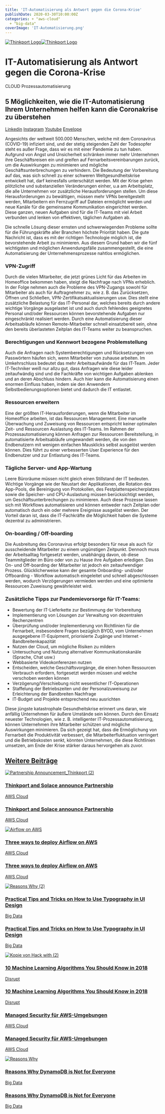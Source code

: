 ```yaml
---
title: 'IT-Automatisierung als Antwort gegen die Corona-Krise'
publishDate: 2020-03-30T10:00:00Z
categories: + "aws-cloud"
  + "big-data"
coverImage: 'IT-Automatisierung.png'
---
```


[![Thinkport Logo](images/Logo_horizontral_new-ovavzp5ztqmosy1yz1jrwr9fv5swhtoc0bky3tkc3g.png 'Logo Bright Colours')](https://thinkport.digital)[![Thinkport Logo](images/Logo_horizontral_new-ovavzp5ztqmosy1yz1jrwr9fv5swhtoc0bky3tkc3g.png 'Logo Bright Colours')](https://thinkport.digital)

# IT-Automatisierung als Antwort gegen die Corona-Krise

CLOUD Prozessautomatisierung

## 5 Möglichkeiten, wie die IT-Automatisierung Ihrem Unternehmen helfen kann die Coronakrise zu überstehen

[Linkedin](https://www.linkedin.com/company/11759873) [Instagram](https://www.instagram.com/thinkport/) [Youtube](https://www.youtube.com/channel/UCnke3WYRT6bxuMK2t4jw2qQ) [Envelope](mailto:tdrechsel@thinkport.digital)[](#linksection)

Angesichts der weltweit 500.000 Menschen, welche mit dem Coronavirus (COVID-19) infiziert sind, und der stetig steigenden Zahl der Todesopfer steht es außer Frage, dass wir es mit einer Pandemie zu tun haben. Aufgrund von Angst und Unsicherheit schränken immer mehr Unternehmen ihre Geschäftsreisen ein und greifen auf Fernarbeitsvereinbarungen zurück, um die Auswirkungen zu minimieren und mögliche Geschäftsunterbrechungen zu verhindern. Die Bedeutung der Vorbereitung auf das, was sich schnell zu einer schweren Weltgesundheitskrise entwickelt hat, darf keinesfalls unterschätzt werden. Mit der Krise gehen plötzliche und substanziellen Veränderungen einher, u.a am Arbeitsplatz, die alle Unternehmen vor zusätzliche Herausforderungen stellen. Um diese Herausforderungen zu bewältigen, müssen mehr VPNs bereitgestellt werden, Mitarbeitern ein Fernzugriff auf Dateien ermöglicht werden und neue Kanäle für die gemeinsame Kommunikation eingerichtet werden. Diese ganzen, neuen Aufgaben sind für die IT-Teams mit viel Arbeit verbunden und lenken von effektiven, täglichen Aufgaben ab.

Die schnelle Lösung dieser ernsten und schwerwiegenden Probleme sollte für die Führungskräfte aller Branchen höchste Priorität haben. Die gute Nachricht ist, dass es mit der richtigen Technologie möglich ist, die bevorstehende Arbeit zu minimieren. Aus diesem Grund haben wir die fünf wichtigsten und möglichen Anwendungsfälle zusammengestellt, die eine Automatisierung der Unternehmensprozesse nahtlos ermöglichen.

### VPN-Zugriff

Durch die vielen Mitarbeiter, die jetzt grünes Licht für das Arbeiten im Homeoffice bekommen haben, steigt die Nachfrage nach VPNs erheblich. In der Folge nehmen auch die Probleme des VPN-Zugangs sowohl für Mitarbeiter als auch für Auftragnehmer zu, wie z. B. das Zurücksetzen, Öffnen und Schließen, VPN-Zertifikatsaktualisierungen usw. Dies stellt eine zusätzliche Belastung für das IT-Personal dar, welches bereits durch andere wichtige Vorgänge ausgelastet ist und auch durch fehlendes geeignetes Personal und/oder Ressourcen können bevorstehende Aufgaben nur eingeschränkt realisiert werden. Durch eine Automatisierung dieser Arbeitsabläufe können Remote-Mitarbeiter schnell einsatzbereit sein, ohne den bereits überlasteten Zeitplan des IT-Teams weiter zu beanspruchen.

### Berechtigungen und Kennwort bezogene Problemstellung

Auch die Anfragen nach Systemberechtigungen und Rücksetzungen von Passwörtern häufen sich, wenn Mitarbeiter von zuhause arbeiten. Im Umkehrschluss bedeutet das mehr Arbeitsaufwände für das IT-Team. Jeder IT-Techniker weiß nur allzu gut, dass Anfragen wie diese leider zeitaufwändig sind und die Fachkräfte von wichtigen Aufgaben ablenken und an deren Abschluss hindern. Auch hier kann die Automatisierung einen enormen Einfluss haben, indem sie den Anwendern Selbstbedienungsoptionen bietet und dadurch die IT entlastet.

### Ressourcen erweitern

Eine der größten IT-Herausforderungen, wenn die Mitarbeiter im Homeoffice arbeiten, ist das Ressourcen Management. Eine manuelle Überwachung und Zuweisung von Ressourcen entspricht keiner optimalen Zeit- und Ressourcen Auslastung des IT-Teams. Im Rahmen der Prozessautomatisierung können Anfragen zur Ressourcen Bereitstellung, in automatisierte Arbeitsabläufe umgewandelt werden, die von den Endbenutzern mit wenigen einfachen Mausklicks selbst ausgelöst werden können. Dies führt zu einer verbesserten User Experience für den Endbenutzer und zur Entlastung des IT-Teams.

### Tägliche Server- und App-Wartung

Leere Büroräume müssen nicht gleich einen Stillstand der IT bedeuten.  Wichtige Vorgänge wie der Neustart der Applikationen, die Rotation des App-Pools, die Bereinigung von Protokollen, des Festplattenspeicherplatzes sowie die Speicher- und CPU-Auslastung müssen berücksichtigt werden, um Geschäftsunterbrechungen zu minimieren. Auch diese Prozesse lassen sich mit Workflows automatisieren und können entweder nach Zeitplan oder automatisch durch ein oder mehrere Ereignisse ausgelöst werden. Der Vorteil daran ist, dass die IT-Fachkräfte die Möglichkeit haben die Systeme dezentral zu administrieren.

### On-boarding / Off-boarding

Die Ausbreitung des Coronavirus erfolgt besonders für neue als auch für ausscheidende Mitarbeiter zu einem ungünstigen Zeitpunkt. Dennoch muss der Arbeitsalltag fortgesetzt werden, unabhängig davon, ob diese Teammitglieder im Büro oder von zu Hause ihre Aufgaben erledigen. Das On- und Off-boarding der Mitarbeiter ist jedoch ein zeitaufwendiger Prozess. Glücklicherweise kann der gesamte Onboarding- und/oder Offboarding - Workflow automatisch eingeleitet und schnell abgeschlossen werden, wodurch Verzögerungen vermieden werden und eine optimierte Ressourcen Zuweisung gewährleistet wird.

### Zusätzliche Tipps zur Pandemievorsorge für IT-Teams:

- Bewertung der IT-Lieferkette zur Bestimmung der Vorbereitung
- Implementierung von Lösungen zur Verwaltung von dezentralen Rechenzentren
- Überprüfung und/oder Implementierung von Richtlinien für die Fernarbeit, insbesondere Fragen bezüglich BYOD, vom Unternehmen ausgegebene IT-Equipment, priorisierte Zugänge und Internet - Bandbreitenkapazität
- Nutzen der Cloud, um mögliche Risiken zu mildern
- Untersuchung und Nutzung alternativer Kommunikationskanäle (Sprache, Chat usw.)
- Webbasierte Videokonferenzen nutzen
- Entscheiden, welche Geschäftsvorgänge, die einen hohen Ressourcen Verbrauch erfordern, fortgesetzt werden müssen und welche verschoben werden können
- Verzögerung/Verschiebung nicht wesentlicher IT-Operationen
- Staffelung der Betriebszeiten und der Personalzuweisung zur Erleichterung der Bandbreiten Nachfrage
- IT-Budget und Projekte entsprechend neu ausrichten

Diese jüngste katastrophale Gesundheitskrise erinnert uns daran, wie anfällig Unternehmen für äußere Umstände sein können. Durch den Einsatz neuester Technologien, wie z. B. intelligenter IT-Prozessautomatisierung, können Unternehmen ihre Mitarbeiter schützen und mögliche Auswirkungen minimieren. Da sich gezeigt hat, dass die Ermöglichung von Fernarbeit die Produktivität verbessert, die Mitarbeiterfluktuation verringert und die Betriebskosten senkt, könnten Unternehmen, die diese Richtlinien umsetzen, am Ende der Krise stärker daraus hervorgehen als zuvor.

## [Weitere Beiträge](https://thinkport.digital/blog)

[![Partnership Announcement_Thinkport (2)](images/Partnership-Announcement_Thinkport-2-1024x696.png 'Partnership Announcement_Thinkport (2)')](https://thinkport.digital/thinkport-solace-partnership/)

### [Thinkport and Solace announce Partnership](https://thinkport.digital/thinkport-solace-partnership/ 'Thinkport and Solace announce Partnership')

[AWS Cloud](https://thinkport.digital/category/aws-cloud/)

### [Thinkport and Solace announce Partnership](https://thinkport.digital/thinkport-solace-partnership/ 'Thinkport and Solace announce Partnership')

[AWS Cloud](https://thinkport.digital/category/aws-cloud/)

[![Airflow on AWS](images/Kafka-1-1024x696.png 'picture blog post Airflow')](https://thinkport.digital/how-to-deploy-airflow-on-aws/)

### [Three ways to deploy Airflow on AWS](https://thinkport.digital/how-to-deploy-airflow-on-aws/ 'Three ways to deploy Airflow on AWS')

[AWS Cloud](https://thinkport.digital/category/aws-cloud/)

### [Three ways to deploy Airflow on AWS](https://thinkport.digital/how-to-deploy-airflow-on-aws/ 'Three ways to deploy Airflow on AWS')

[AWS Cloud](https://thinkport.digital/category/aws-cloud/)

[![Reasons Why (2)](images/Reasons-Why-2.png 'Reasons Why (2)')](https://thinkport.digital/practical-tips-and-tricks-on-how-to-use-typography-in-ui-design/)

### [Practical Tips and Tricks on How to Use Typography in UI Design](https://thinkport.digital/practical-tips-and-tricks-on-how-to-use-typography-in-ui-design/ 'Practical Tips and Tricks on How to Use Typography in UI Design')

[Big Data](https://thinkport.digital/category/big-data/)

### [Practical Tips and Tricks on How to Use Typography in UI Design](https://thinkport.digital/practical-tips-and-tricks-on-how-to-use-typography-in-ui-design/ 'Practical Tips and Tricks on How to Use Typography in UI Design')

[Big Data](https://thinkport.digital/category/big-data/)

[![Kopie von Hack with (2)](images/Kopie-von-Hack-with-2.png 'Kopie von Hack with (2)')](https://thinkport.digital/10-machine-learning-algorithms-you-should-know-in-2018/)

### [10 Machine Learning Algorithms You Should Know in 2018](https://thinkport.digital/10-machine-learning-algorithms-you-should-know-in-2018/ '10 Machine Learning Algorithms You Should Know in 2018')

[Disrupt](https://thinkport.digital/category/disrupt/)

### [10 Machine Learning Algorithms You Should Know in 2018](https://thinkport.digital/10-machine-learning-algorithms-you-should-know-in-2018/ '10 Machine Learning Algorithms You Should Know in 2018')

[Disrupt](https://thinkport.digital/category/disrupt/)

### [Managed Security für AWS-Umgebungen](https://thinkport.digital/neue-aws-funktionen-fur-speicher-und-dateisysteme-2/ 'Managed Security für AWS-Umgebungen')

[AWS Cloud](https://thinkport.digital/category/aws-cloud/)

### [Managed Security für AWS-Umgebungen](https://thinkport.digital/neue-aws-funktionen-fur-speicher-und-dateisysteme-2/ 'Managed Security für AWS-Umgebungen')

[AWS Cloud](https://thinkport.digital/category/aws-cloud/)

[![Reasons Why](images/Reasons-Why.png 'Reasons Why')](https://thinkport.digital/reasons-why-dynamodb-is-not-for-everyone/)

### [Reasons Why DynamoDB is Not for Everyone](https://thinkport.digital/reasons-why-dynamodb-is-not-for-everyone/ 'Reasons Why DynamoDB is Not for Everyone')

[Big Data](https://thinkport.digital/category/big-data/)

### [Reasons Why DynamoDB is Not for Everyone](https://thinkport.digital/reasons-why-dynamodb-is-not-for-everyone/ 'Reasons Why DynamoDB is Not for Everyone')

[Big Data](https://thinkport.digital/category/big-data/)
